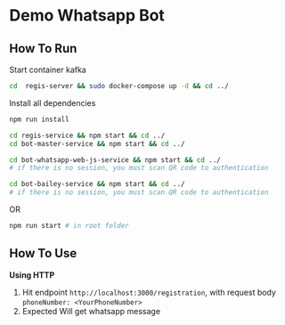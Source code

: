 # Demo Whatsapp Bot

## How To Run
Start container kafka
```sh
cd  regis-server && sudo docker-compose up -d && cd ../
```

Install all dependencies
```sh
npm run install
```

```sh
cd regis-service && npm start && cd ../
cd bot-master-service && npm start && cd ../

cd bot-whatsapp-web-js-service && npm start && cd ../
# if there is no session, you must scan QR code to authentication

cd bot-bailey-service && npm start && cd ../
# if there is no session, you must scan QR code to authentication
```

OR

```sh
npm run start # in root folder
```


## How To Use
**Using HTTP**
1. Hit endpoint `http://localhost:3000/registration`, with request body `phoneNumber: <YourPhoneNumber>`
2. Expected Will get whatsapp message
